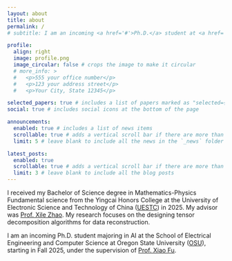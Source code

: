 ```yaml
---
layout: about
title: about
permalink: /
# subtitle: I am an incoming <a href='#'>Ph.D.</a> student at <a href='#'>Oregon State University.</a>

profile:
  align: right
  image: profile.png
  image_circular: false # crops the image to make it circular
  # more_info: >
  #   <p>555 your office number</p>
  #   <p>123 your address street</p>
  #   <p>Your City, State 12345</p>

selected_papers: true # includes a list of papers marked as "selected={true}"
social: true # includes social icons at the bottom of the page

announcements:
  enabled: true # includes a list of news items
  scrollable: true # adds a vertical scroll bar if there are more than 3 news items
  limit: 5 # leave blank to include all the news in the `_news` folder

latest_posts:
  enabled: true
  scrollable: true # adds a vertical scroll bar if there are more than 3 new posts items
  limit: 3 # leave blank to include all the blog posts
---
```



I received my Bachelor of Science degree in Mathematics-Physics Fundamental science from the Yingcai Honors College at the University of Electronic Science and Technology of China ([UESTC](https://www.uestc.edu.cn/)) in 2025. My advisor was [Prof. Xile Zhao](https://zhaoxile.github.io/). My research focuses on the designing tensor decomposition algorithms for data reconstruction.

I am an incoming Ph.D. student majoring in AI at the School of Electrical Engineering and Computer Science at Oregon State University ([OSU](https://oregonstate.edu/)), starting in Fall 2025, under the supervision of [Prof. Xiao Fu](https://web.engr.oregonstate.edu/~fuxia/).
